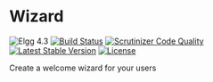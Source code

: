 Wizard
======

![Elgg 4.3](https://img.shields.io/badge/Elgg-4.3-green.svg)
[![Build Status](https://scrutinizer-ci.com/g/ColdTrick/wizard/badges/build.png?b=master)](https://scrutinizer-ci.com/g/ColdTrick/wizard/build-status/master)
[![Scrutinizer Code Quality](https://scrutinizer-ci.com/g/ColdTrick/wizard/badges/quality-score.png?b=master)](https://scrutinizer-ci.com/g/ColdTrick/wizard/?branch=master)
[![Latest Stable Version](https://poser.pugx.org/coldtrick/wizard/v/stable.svg)](https://packagist.org/packages/coldtrick/wizard)
[![License](https://poser.pugx.org/coldtrick/wizard/license.svg)](https://packagist.org/packages/coldtrick/wizard)

Create a welcome wizard for your users
